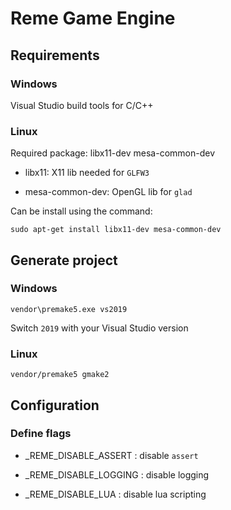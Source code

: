 # Reme Game Engine

## Requirements

### Windows

Visual Studio build tools for C/C++

### Linux

Required package: libx11-dev mesa-common-dev

- libx11: X11 lib needed for `GLFW3`

- mesa-common-dev: OpenGL lib for `glad`

Can be install using the command:
```
sudo apt-get install libx11-dev mesa-common-dev
```

## Generate project

### Windows

```
vendor\premake5.exe vs2019
```

Switch `2019` with your Visual Studio version

### Linux

```
vendor/premake5 gmake2
```

## Configuration

### Define flags

- _REME_DISABLE_ASSERT : disable `assert`

- _REME_DISABLE_LOGGING : disable logging

- _REME_DISABLE_LUA : disable lua scripting
